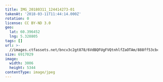 ```yaml
---
title: IMG_20180311_124414273-01
takenAt: '2018-03-11T11:44:14.000Z'
rotation: 0
license: CC BY-ND 3.0
geo:
  lat: 60.396452
  lng: 5.328805
tags: []
url: >-
  //images.ctfassets.net/bncv3c2gt878/6VdBQFUgFVQtnhlfZaOTAm/888ff53cbcb2cea384f465c38a916040/img_20180311_124414273-01_40801146271_o
size: 6917029
image:
  width: 3006
  height: 5344
contentType: image/jpeg
---
```


